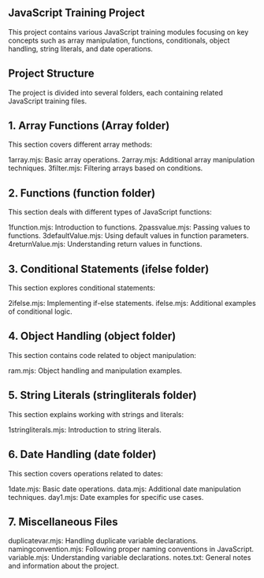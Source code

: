 ## JavaScript Training Project
This project contains various JavaScript training modules focusing on key concepts such as array manipulation, functions, conditionals, object handling, string literals, and date operations.

## Project Structure
The project is divided into several folders, each containing related JavaScript training files.

## 1. Array Functions (Array folder)
This section covers different array methods:

1array.mjs: Basic array operations.
2array.mjs: Additional array manipulation techniques.
3filter.mjs: Filtering arrays based on conditions.

## 2. Functions (function folder)
This section deals with different types of JavaScript functions:

1function.mjs: Introduction to functions.
2passvalue.mjs: Passing values to functions.
3defaultValue.mjs: Using default values in function parameters.
4returnValue.mjs: Understanding return values in functions.

## 3. Conditional Statements (ifelse folder)
This section explores conditional statements:

2ifelse.mjs: Implementing if-else statements.
ifelse.mjs: Additional examples of conditional logic.

## 4. Object Handling (object folder)
This section contains code related to object manipulation:

ram.mjs: Object handling and manipulation examples.

## 5. String Literals (stringliterals folder)
This section explains working with strings and literals:

1stringliterals.mjs: Introduction to string literals.

## 6. Date Handling (date folder)
This section covers operations related to dates:

1date.mjs: Basic date operations.
data.mjs: Additional date manipulation techniques.
day1.mjs: Date examples for specific use cases.

## 7. Miscellaneous Files
duplicatevar.mjs: Handling duplicate variable declarations.
namingconvention.mjs: Following proper naming conventions in JavaScript.
variable.mjs: Understanding variable declarations.
notes.txt: General notes and information about the project.
